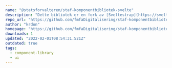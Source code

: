 ```yaml
---
name: "@statsforvalteren/staf-komponentbibliotek-svelte"
description: "Dette bibliotek er en fork av [Sveltestrap](https://sveltestrap.js.org/?path=/story/components--styles) hvor vi lagt vår egen stil oppå og modifisert / lagt til komponenter. ___"
repo_url: "https://github.com/fmfaDigitalisering/staf-komponentbibliotek-svelte"
author: "krdon"
homepage: "https://github.com/fmfaDigitalisering/staf-komponentbibliotek-svelte#readme"
downloads: 1
updated: "2022-02-01T08:54:31.521Z"
outdated: true
tags: 
  - component-library
  - ui
---
```

